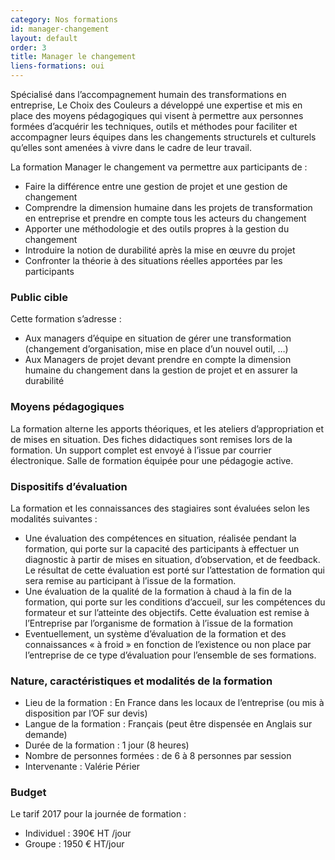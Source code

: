 ```yaml
---
category: Nos formations
id: manager-changement
layout: default
order: 3
title: Manager le changement
liens-formations: oui
---
```


Spécialisé dans l’accompagnement humain des transformations en entreprise, Le Choix des Couleurs a développé une expertise et mis en place des moyens pédagogiques qui visent à permettre aux personnes formées d’acquérir les techniques, outils et méthodes pour faciliter et accompagner leurs équipes dans les changements structurels et culturels qu’elles sont amenées à vivre dans le cadre de leur travail.

La formation Manager le changement va permettre aux participants de :
- Faire la différence entre une gestion de projet et une gestion de changement
- Comprendre la dimension humaine dans les projets de transformation en entreprise et prendre en compte tous les acteurs du changement
- Apporter une méthodologie et des outils propres à la gestion du changement
- Introduire la notion de durabilité après la mise en œuvre du projet
- Confronter la théorie à des situations réelles apportées par les participants

### Public cible
Cette formation s’adresse :
- Aux managers d’équipe en situation de gérer une transformation (changement  d’organisation, mise en place d’un nouvel outil, …)
- Aux Managers de projet devant prendre en compte la dimension humaine du changement dans la gestion de projet et en assurer la durabilité

### Moyens pédagogiques
La formation alterne les apports théoriques, et les ateliers d’appropriation et de mises en situation. Des fiches didactiques sont remises lors de la formation. Un support complet est envoyé à l’issue par courrier électronique. Salle de formation équipée pour une pédagogie active.

### Dispositifs d’évaluation
La formation et les connaissances des stagiaires sont évaluées selon les modalités suivantes :
- Une évaluation des compétences en situation, réalisée pendant la formation, qui porte sur la capacité des participants à effectuer un diagnostic à partir de mises en situation, d’observation, et de feedback. Le résultat de cette évaluation est porté sur l’attestation de formation qui sera remise au participant à l’issue de la formation.
- Une évaluation de la qualité de la formation à chaud à la fin de la formation, qui porte sur les conditions d’accueil, sur les compétences du formateur et sur l’atteinte des objectifs. Cette évaluation est remise à l’Entreprise par l’organisme de formation à l’issue de la formation
- Eventuellement, un système d’évaluation de la formation et des connaissances « à froid » en fonction de l’existence ou non place par l’entreprise de ce type d’évaluation pour l’ensemble de ses formations.

### Nature, caractéristiques et modalités de la formation
- Lieu de la formation : En France dans les locaux de l’entreprise (ou mis à disposition par l’OF sur devis)
- Langue de la formation : Français (peut être dispensée en Anglais sur demande)
- Durée de la formation : 1 jour (8 heures)
- Nombre de personnes formées : de 6 à 8 personnes par session
- Intervenante : Valérie Périer

### Budget
Le tarif 2017 pour la journée de formation :
- Individuel : 390€ HT /jour
- Groupe : 1950 € HT/jour
